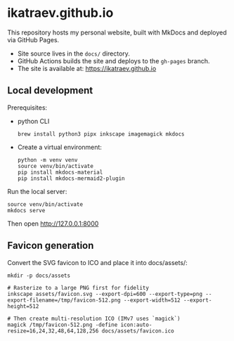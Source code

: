 # ikatraev.github.io

This repository hosts my personal website, built with MkDocs and deployed via GitHub Pages.

- Site source lives in the `docs/` directory.
- GitHub Actions builds the site and deploys to the `gh-pages` branch.
- The site is available at: https://ikatraev.github.io

## Local development

Prerequisites:
* python CLI
  ```shell
  brew install python3 pipx inkscape imagemagick mkdocs
  ```
  
* Create a virtual environment:
  ```shell
  python -m venv venv
  source venv/bin/activate 
  pip install mkdocs-material
  pip install mkdocs-mermaid2-plugin
  ```


Run the local server:
```shell
source venv/bin/activate
mkdocs serve
```

Then open http://127.0.0.1:8000

## Favicon generation

Convert the SVG favicon to ICO and place it into docs/assets/:
```shell
mkdir -p docs/assets

# Rasterize to a large PNG first for fidelity
inkscape assets/favicon.svg --export-dpi=600 --export-type=png --export-filename=/tmp/favicon-512.png --export-width=512 --export-height=512

# Then create multi-resolution ICO (IMv7 uses `magick`)
magick /tmp/favicon-512.png -define icon:auto-resize=16,24,32,48,64,128,256 docs/assets/favicon.ico
```
